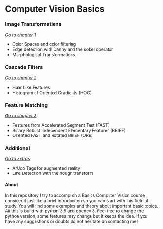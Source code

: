# Computer Vision Basics

### Image Transformations

_<a href="https://github.com/andyguz17/ComputerVision_Basics/tree/master/Chapter%201">Go to chapter 1</a>_

- Color Spaces and color filtering
- Edge detection with Canny and the sobel operator
- Morphological Transformations

### Cascade Filters

_<a href="https://github.com/andyguz17/ComputerVision_Basics/tree/master/Chapter%202">Go to chapter 2</a>_

- Haar Like Features
- Histogram of Oriented Gradients (HOG)

### Feature Matching

_<a href="https://github.com/andyguz17/ComputerVision_Basics/tree/master/Chapter%203">Go to chapter 3</a>_

- Features from Accelerated Segment Test (FAST)
- Binary Robust Independent Elementary Features (BRIEF)
- Oriented FAST and Rotated BRIEF (ORB)

### Additional

_<a href="https://github.com/andyguz17/ComputerVision_Basics/tree/master/Extras">Go to Extras</a>_

- ArUco Tags for augmented reality
- Line Detection with the hough transform

#### About

In this repository I try to accomplish a Basics Computer Vision course, consider it just like a brief introduciton so you can start with this field of study. You will find some examples and theory about important basic topics. All this is build with python 3.5 and opencv 3. Feel free to change the python version, some features may change but it keeps the idea. If you have any suggestions or doubts do not hesitate on contacting me!

